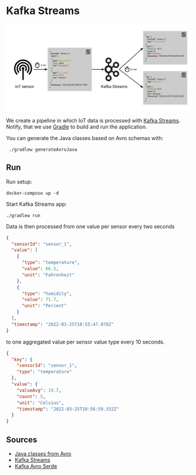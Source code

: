 # Kafka Streams

![](image.png)

We create a pipeline in which IoT data is processed with [Kafka Streams](https://kafka.apache.org/documentation/streams/).
Notify, that we use [Gradle](https://gradle.org/) to build and run the application.

You can generate the Java classes based on Avro schemas with:
```shell
 ./gradlew generateAvroJava
```

## Run

Run setup:
```shell
docker-compose up -d
```

Start Kafka Streams app:
```shell
./gradlew run
```

Data is then processed from one value per sensor every two seconds

```json
{
  "sensorId": "sensor_1",
  "value": [
    {
      "type": "temperature",
      "value": 66.5,
      "unit": "Fahrenheit"
    },
    {
      "type": "humidity",
      "value": 71.7,
      "unit": "Percent"
    }
  ],
  "timestamp": "2022-03-25T10:55:47.070Z"
}
```
to one aggregated value per sensor value type every 10 seconds.

```json
{
  "key": {
    "sensorId": "sensor_1",
    "type": "temperature"
  },
  "value": {
    "valueAvg": 19.7,
    "count": 5,
    "unit": "Celsius",
    "timestamp": "2022-03-25T10:56:59.332Z"
  }
}
```

## Sources

* [Java classes from Avro](https://github.com/davidmc24/gradle-avro-plugin)
* [Kafka Streams](https://kafka.apache.org/20/documentation/streams/developer-guide/dsl-api.html)
* [Kafka Avro Serde](https://docs.confluent.io/platform/current/streams/developer-guide/datatypes.html)
